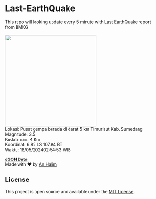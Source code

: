 # Last-EarthQuake
This repo will looking update every 5 minute with Last EarthQuake report from BMKG
<br>
<br>
<img src="https://static.bmkg.go.id/20240518025453.mmi.jpg" width="300"/>
<br>
Lokasi: Pusat gempa berada di darat 5 km Timurlaut Kab. Sumedang <br>
Magnitude: 3.5 <br>
Kedalaman: 4 Km <br>
Koordinat: 6.82 LS 107.94 BT <br>
Waktu: 18/05/202402:54:53 WIB <br>

<a href="./data/data.json">**JSON Data**</a>
<br>
Made with ❤️ by <a href="https://github.com/an-halim">An Halim</a>
## License

This project is open source and available under the [MIT License](LICENSE).
